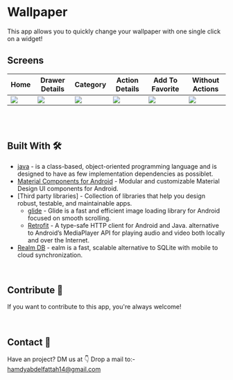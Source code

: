 # Wallpaper
This app allows you to quickly change your wallpaper with one single click on a widget!

## Screens
Home | Drawer Details | Category | Action Details | Add To Favorite | Without Actions  
--- | --- | --- | --- | --- | ---  
![](https://user-images.githubusercontent.com/43134132/61417442-69fbaa00-a8f7-11e9-9941-50fcb76eefaa.png) |![](https://user-images.githubusercontent.com/43134132/61417445-6e27c780-a8f7-11e9-9ed3-4a1ff34c687f.png) |![](https://user-images.githubusercontent.com/43134132/61417461-7a138980-a8f7-11e9-964d-8fb2a05b1d76.png) |![](https://user-images.githubusercontent.com/43134132/61417481-839cf180-a8f7-11e9-8741-55d182592f1b.png) |![](https://user-images.githubusercontent.com/43134132/61417486-87c90f00-a8f7-11e9-96b1-36d17cd80ff0.png) |![](https://user-images.githubusercontent.com/43134132/61417497-91eb0d80-a8f7-11e9-9bb5-ed72321ccf08.png)
<br />






<br />


## Built With 🛠
- [java](https://www.geeksforgeeks.org/introduction-to-java/) - is a class-based, object-oriented programming language and is designed to have as few implementation dependencies as possiblet.
- [Material Components for Android](https://github.com/material-components/material-components-android) - Modular and customizable Material Design UI components for Android.
- [Third party libraries] - Collection of libraries that help you design robust, testable, and maintainable apps.
   - [glide](https://bumptech.github.io/glide/) - Glide is a fast and efficient image loading library for Android focused on smooth scrolling.
   - [Retrofit](https://square.github.io/retrofit/) - A type-safe HTTP client for Android and Java.
alternative to Android’s MediaPlayer API for playing audio and video both locally and over the Internet.
- [Realm DB](https://realm.io/) - ealm is a fast, scalable alternative to SQLite with mobile to cloud synchronization.

<br />


## Contribute 🤝
If you want to contribute to this app, you're always welcome!

<br>

## Contact 📩
Have an project? DM us at 👇
Drop a mail to:- hamdyabdelfattah14@gmail.com

<br>

<br />
